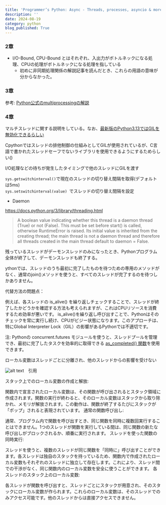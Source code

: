 ```yaml
---
title: 'Programmer’s Python: Async - Threads, processes, asyncio & more: Something Completely Differentの読書メモ'
description: ''
date: 2024-08-19
category: python
blog_published: True
---
```


### 2章

- I/O-Bound, CPU-Bound とはそれぞれ、入出力がボトルネックになる処理、CPUの処理がボトルネックになる処理を指している
  - 初めに非同期処理関係の解説記事を読んだとき、これらの用語の意味が分からなかった。

### 3章

参考: [Python公式のmultiprocessingの解説](https://docs.python.org/ja/3/library/multiprocessing.html)

### 4章
マルチスレッドに関する説明をしている。なお、[最新版のPython3.13ではGILを無効化できるらしい](https://docs.python.org/3/whatsnew/3.13.html#free-threaded-cpython)

Cpythonではスレッドの排他制御の仕組みとしてGILが使用されているが、C言語で書かれたスレッドセーフでないライブラリを使用できるようにするためらしい()

I/O処理などの待ちが発生したタイミングで他のスレッドにGILを渡す


`sys.getswitchinterval()`で現在のスレッドの切り替え間隔を取得(デフォルトは5ms)  
`sys.setswitchinterval(value) `でスレッドの切り替え間隔を設定


- Daemon

https://docs.python.org/3/library/threading.html
> A boolean value indicating whether this thread is a daemon thread (True) or not (False). This must be set before start() is called, otherwise RuntimeError is raised. Its initial value is inherited from the creating thread; the main thread is not a daemon thread and therefore all threads created in the main thread default to daemon = False.

残っているスレッドがデーモンスレッドのみになったとき、Pythonプログラム全体が終了して、デーモンスレッドも終了する。

ythonでは、スレッドのうち最初に完了したものを待つための専用のメソッドがなく、通常のjoin()メソッドを使うと、すべてのスレッドが完了するのを待つしかありません。

代替方法の問題点：

例えば、各スレッドの is_alive() を繰り返しチェックすることで、スレッドが終了したかどうかを確認する方法も考えられますが、これはCPUリソースを消費するため効率が悪いです。
is_alive()を繰り返し呼び出すことで、Pythonはそのチェックを常に実行し続け、CPUがビジー状態になります。このアプローチは、特にGlobal Interpreter Lock（GIL）の影響があるPythonでは不適切です。

注:
Pythonの concurrent.futures モジュールを使うと、スレッドプールを管理でき、最初に完了したタスクを効率的に取得できる [as_completed() 関数](https://docs.python.org/3/library/concurrent.futures.html#concurrent.futures.as_completed)を使用できます。



ローカル変数はスレッドごとに分離され、他のスレッドからの影響を受けない

![alt text](/images/python_async_book.png)　引用

スタック上でのローカル変数の作成と解放:

関数内で宣言されたローカル変数は、その関数が呼び出されるとスタック領域に作成されます。関数の実行が終わると、そのローカル変数はスタックから取り除かれ、メモリが解放されます。この動作は、関数が終了するたびにスタックが「ポップ」されると表現されています。
通常の関数呼び出し:

通常、プログラム内で関数を呼び出すとき、同じ関数を同時に複数回実行することはできません。1つのスレッドが関数を実行している間は、同じ関数の新たな呼び出しがブロックされるか、順番に実行されます。
スレッドを使った関数の同時実行:

スレッドを使うと、複数のスレッドが同じ関数を「同時に」呼び出すことができます。各スレッドは独自のスタックを持っているため、関数内で作成されたローカル変数もそれぞれのスレッドに独立して存在します。これにより、スレッド間での干渉がなく、同じ関数内のローカル変数を安全に使うことができます。
各スレッドのスタック上のローカル変数:

各スレッドが関数を呼び出すと、スレッドごとにスタックが用意され、そのスタックにローカル変数が作られます。これらのローカル変数は、そのスレッドでのみアクセス可能です。他のスレッドからは直接アクセスできません。